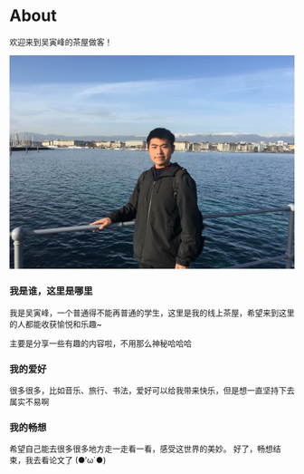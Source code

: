 # About

欢迎来到吴寅峰的茶屋做客！

<img src="images/1.jpg" style="zoom:50%;" /> 

### 我是谁，这里是哪里

我是吴寅峰，一个普通得不能再普通的学生，这里是我的线上茶屋，希望来到这里的人都能收获愉悦和乐趣~

主要是分享一些有趣的内容啦，不用那么神秘哈哈哈

### 我的爱好

很多很多，比如音乐、旅行、书法，爱好可以给我带来快乐，但是想一直坚持下去属实不易啊

### 我的畅想

希望自己能去很多很多地方走一走看一看，感受这世界的美妙。
好了，畅想结束，我去看论文了 (●′ω`●)
